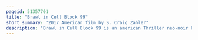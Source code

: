 ```yaml
---
pageid: 51357701
title: "Brawl in Cell Block 99"
short_summary: "2017 American film by S. Craig Zahler"
description: "Brawl in Cell Block 99 is an american Thriller neo-noir Film directed and written by S J. Craig Zahler and starring Vince Vaughn with Jennifer Carpenter, Don Johnson, Udo Kier, Marc Blucas, and Tom Guiry. The Story follows bradley thomas a Drug Mule who must kill a Man at a maximum Security Prison to rescue his pregnant Wife from a vengeful Drug Lord."
---
```

